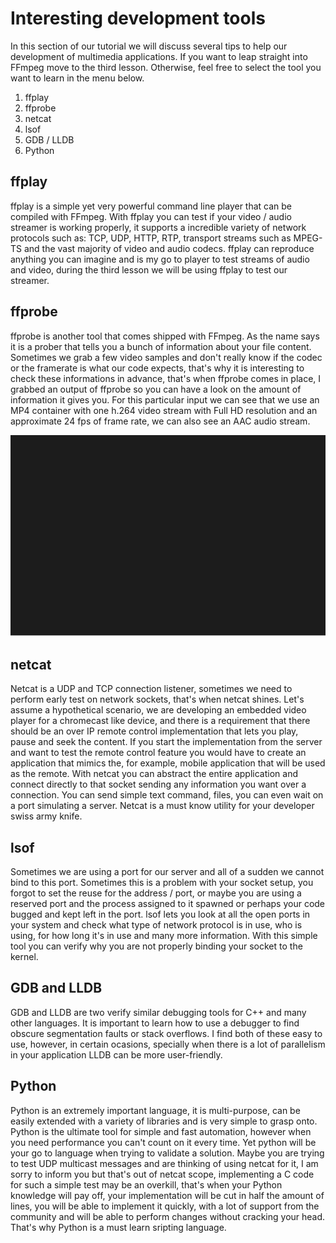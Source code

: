 # Interesting development tools

In this section of our tutorial we will discuss several tips to help our development of multimedia applications. If you want to leap straight into FFmpeg move to the
third lesson. Otherwise, feel free to select the tool you want to learn in the menu below.

1. ffplay
2. ffprobe
3. netcat
4. lsof
5. GDB / LLDB
6. Python

## ffplay

ffplay is a simple yet very powerful command line player that can be compiled with FFmpeg. With ffplay you can test if your video / audio streamer is working properly, it supports
a incredible variety of network protocols such as: TCP, UDP, HTTP, RTP, transport streams such as MPEG-TS and the vast majority of video and audio codecs. ffplay can reproduce
anything you can imagine and is my go to player to test streams of audio and video, during the third lesson we will be using ffplay to test our streamer.

## ffprobe

ffprobe is another tool that comes shipped with FFmpeg. As the name says it is a prober that tells you a bunch of information about your file content. Sometimes we grab a few video samples
and don't really know if the codec or the framerate is what our code expects, that's why it is interesting to check these informations in advance, that's when ffprobe comes in place, I grabbed
an output of ffprobe so you can have a look on the amount of information it gives you. For this particular input we can see that we use an MP4 container with one h.264 video stream with Full HD resolution
and an approximate 24 fps of frame rate, we can also see an AAC audio stream.

![ffprobe](../images/ffprobe.svg)

## netcat

Netcat is a UDP and TCP connection listener, sometimes we need to perform early test on network sockets, that's when netcat shines. Let's assume a hypothetical scenario, we are developing an embedded video
player for a chromecast like device, and there is a requirement that there should be an over IP remote control implementation that lets you play, pause and seek the content. If you
start the implementation from the server and want to test the remote control feature you would have to create an application that mimics the, for example, mobile application that will be used as the 
remote. With netcat you can abstract the entire application and connect directly to that socket sending any information you want over a connection. You can send simple text command, files, you can even
wait on a port simulating a server. Netcat is a must know utility for your developer swiss army knife.

## lsof

Sometimes we are using a port for our server and all of a sudden we cannot bind to this port. Sometimes this is a problem with your socket setup, you forgot to set the reuse for the address / port, or maybe
you are using a reserved port and the process assigned to it spawned or perhaps your code bugged and kept left in the port. lsof lets you look at all the open ports in your system and check what type
of network protocol is in use, who is using, for how long it's in use and many more information. With this simple tool you can verify why you are not properly binding your socket to the kernel. 

## GDB and LLDB

GDB and LLDB are two verify similar debugging tools for C++ and many other languages. It is important to learn how to use a debugger to find obscure segmentation faults or stack overflows. I find both of these easy to use, however, in certain ocasions, specially when there is a lot of parallelism in your application LLDB can be more user-friendly.

## Python

Python is an extremely important language, it is multi-purpose, can be easily extended with a variety of libraries and is very simple to grasp onto. Python is the ultimate tool for simple and fast automation, however when you need performance you can't count on it every time. Yet python will be your go to language when trying to validate a solution. Maybe you are trying to test UDP multicast messages and are thinking of using netcat for it, I am sorry to inform you but that's
out of netcat scope, implementing a C code for such a simple test may be an overkill, that's when your Python knowledge will pay off, your implementation will be cut in half the amount of lines, you will be able to implement it quickly, with a lot of support from the community and will be able to perform changes without cracking your head. That's why Python is a must learn sripting language. 
